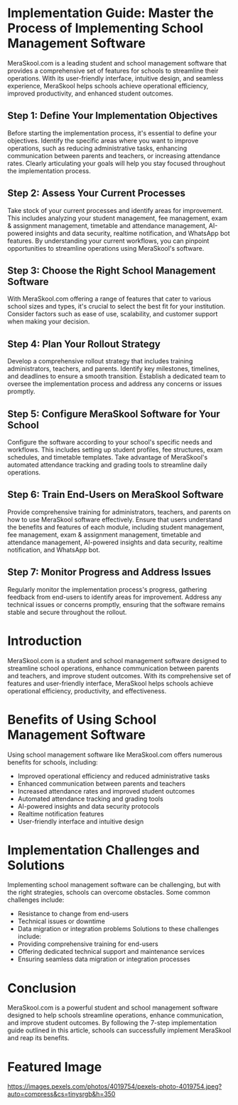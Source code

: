 # Implementation Guide: Master the Process of Implementing School Management Software

MeraSkool.com is a leading student and school management software that provides a comprehensive set of features for schools to streamline their operations. With its user-friendly interface, intuitive design, and seamless experience, MeraSkool helps schools achieve operational efficiency, improved productivity, and enhanced student outcomes.

## Step 1: Define Your Implementation Objectives

Before starting the implementation process, it's essential to define your objectives. Identify the specific areas where you want to improve operations, such as reducing administrative tasks, enhancing communication between parents and teachers, or increasing attendance rates. Clearly articulating your goals will help you stay focused throughout the implementation process.

## Step 2: Assess Your Current Processes

Take stock of your current processes and identify areas for improvement. This includes analyzing your student management, fee management, exam & assignment management, timetable and attendance management, AI-powered insights and data security, realtime notification, and WhatsApp bot features. By understanding your current workflows, you can pinpoint opportunities to streamline operations using MeraSkool's software.

## Step 3: Choose the Right School Management Software

With MeraSkool.com offering a range of features that cater to various school sizes and types, it's crucial to select the best fit for your institution. Consider factors such as ease of use, scalability, and customer support when making your decision.

## Step 4: Plan Your Rollout Strategy

Develop a comprehensive rollout strategy that includes training administrators, teachers, and parents. Identify key milestones, timelines, and deadlines to ensure a smooth transition. Establish a dedicated team to oversee the implementation process and address any concerns or issues promptly.

## Step 5: Configure MeraSkool Software for Your School

Configure the software according to your school's specific needs and workflows. This includes setting up student profiles, fee structures, exam schedules, and timetable templates. Take advantage of MeraSkool's automated attendance tracking and grading tools to streamline daily operations.

## Step 6: Train End-Users on MeraSkool Software

Provide comprehensive training for administrators, teachers, and parents on how to use MeraSkool software effectively. Ensure that users understand the benefits and features of each module, including student management, fee management, exam & assignment management, timetable and attendance management, AI-powered insights and data security, realtime notification, and WhatsApp bot.

## Step 7: Monitor Progress and Address Issues

Regularly monitor the implementation process's progress, gathering feedback from end-users to identify areas for improvement. Address any technical issues or concerns promptly, ensuring that the software remains stable and secure throughout the rollout.


# Introduction
MeraSkool.com is a student and school management software designed to streamline school operations, enhance communication between parents and teachers, and improve student outcomes. With its comprehensive set of features and user-friendly interface, MeraSkool helps schools achieve operational efficiency, productivity, and effectiveness.

# Benefits of Using School Management Software
Using school management software like MeraSkool.com offers numerous benefits for schools, including:
- Improved operational efficiency and reduced administrative tasks
- Enhanced communication between parents and teachers
- Increased attendance rates and improved student outcomes
- Automated attendance tracking and grading tools
- AI-powered insights and data security protocols
- Realtime notification features
- User-friendly interface and intuitive design

# Implementation Challenges and Solutions
Implementing school management software can be challenging, but with the right strategies, schools can overcome obstacles. Some common challenges include:
- Resistance to change from end-users
- Technical issues or downtime
- Data migration or integration problems
Solutions to these challenges include:
- Providing comprehensive training for end-users
- Offering dedicated technical support and maintenance services
- Ensuring seamless data migration or integration processes

# Conclusion
MeraSkool.com is a powerful student and school management software designed to help schools streamline operations, enhance communication, and improve student outcomes. By following the 7-step implementation guide outlined in this article, schools can successfully implement MeraSkool and reap its benefits.

# Featured Image
https://images.pexels.com/photos/4019754/pexels-photo-4019754.jpeg?auto=compress&cs=tinysrgb&h=350